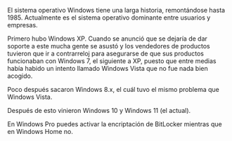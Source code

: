 El sistema operativo Windows tiene una larga historia, remontándose hasta 1985. Actualmente es el sistema operativo dominante entre usuarios y empresas.

Primero hubo Windows XP. Cuando se anunció que se dejaría de dar soporte a este mucha gente se asustó y los vendedores de productos tuvieron que ir a contrarreloj para asegurarse de que sus productos funcionaban con Windows 7, el siguiente a XP, puesto que entre medias había habido un intento llamado Windows Vista que no fue nada bien acogido.

Poco después sacaron Windows 8.x, el cuál tuvo el mismo problema que Windows Vista.

Después de esto vinieron Windows 10 y Windows 11 (el actual).

En Windows Pro puedes activar la encriptación de BitLocker mientras que en Windows Home no.